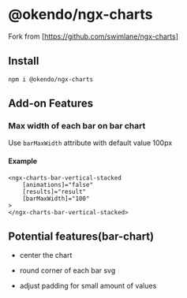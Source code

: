 # @okendo/ngx-charts

Fork from [https://github.com/swimlane/ngx-charts]

## Install

`npm i @okendo/ngx-charts`

## Add-on Features

### Max width of each bar on bar chart

Use `barMaxWidth` attribute with default value 100px

#### Example

```angular
<ngx-charts-bar-vertical-stacked
    [animations]="false"
    [results]="result"
    [barMaxWidth]="100"
>
</ngx-charts-bar-vertical-stacked>
```

## Potential features(bar-chart)

- center the chart

- round corner of each bar svg

- adjust padding for small amount of values
